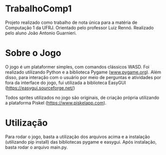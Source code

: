 # TrabalhoComp1

Projeto realizado como trabalho de nota única para a matéria de Computação 1 da UFRJ. 
Orientado pelo professor Luiz Rennó.
Realizado pelo aluno João Antonio Guarnieri.

# Sobre o Jogo

O jogo é um plataformer simples, com comandos clássicos WASD. Foi realizado utilizando Python e a biblioteca Pygame (www.pygame.org). Além disso, para interação com o usuário por meio de perguntas e atividades por fora da interface do jogo, fui utilizada a biblioteca EasyGUI (https://easygui.sourceforge.net/)

Todos sprites utilizados no jogo são originais, de criação própria utilizando a plataforma Piskel (https://www.piskelapp.com). 

# Utilização

Para rodar o jogo, basta a utilização dos arquivos acima e a instalação (utilizando pip install) das bibliotecas pygame e easygui. Após instalação, basta rodar o arquivo main.py.
